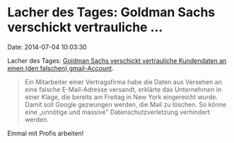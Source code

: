 Lacher des Tages: Goldman Sachs verschickt vertrauliche \...
============================================================

Date: 2014-07-04 10:03:30

Lacher des Tages: [Goldman Sachs verschickt vertrauliche Kundendaten an
einen (den falschen) gmail-Account](http://www.faz.net/-gqi-7r616).

> Ein Mitarbeiter einer Vertragsfirma habe die Daten aus Versehen an
> eine falsche E-Mail-Adresse versandt, erklärte das Unternehmen in
> einer Klage, die bereits am Freitag in New York eingereicht wurde.
> Damit soll Google gezwungen werden, die Mail zu löschen. So könne eine
> „unnötige und massive" Datenschutzverletzung verhindert werden.

Einmal mit Profis arbeiten!
